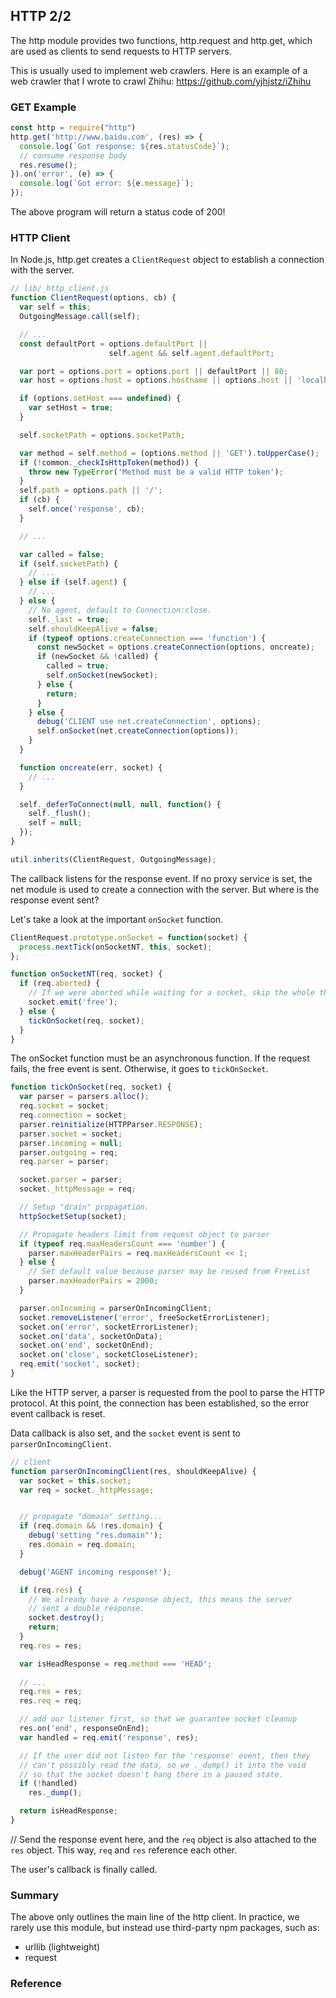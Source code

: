 ## HTTP 2/2

The http module provides two functions, http.request and http.get, which are used as clients to send requests to HTTP servers.

This is usually used to implement web crawlers. Here is an example of a web crawler that I wrote to crawl Zhihu: https://github.com/yjhjstz/iZhihu


### GET Example
```js
const http = require("http")
http.get('http://www.baidu.com', (res) => {
  console.log(`Got response: ${res.statusCode}`);
  // consume response body
  res.resume();
}).on('error', (e) => {
  console.log(`Got error: ${e.message}`);
});
```
The above program will return a status code of 200!

### HTTP Client
In Node.js, http.get creates a `ClientRequest` object to establish a connection with the server.

```js
// lib/_http_client.js
function ClientRequest(options, cb) {
  var self = this;
  OutgoingMessage.call(self);

  // ...
  const defaultPort = options.defaultPort ||
                      self.agent && self.agent.defaultPort;

  var port = options.port = options.port || defaultPort || 80;
  var host = options.host = options.hostname || options.host || 'localhost';

  if (options.setHost === undefined) {
    var setHost = true;
  }

  self.socketPath = options.socketPath;

  var method = self.method = (options.method || 'GET').toUpperCase();
  if (!common._checkIsHttpToken(method)) {
    throw new TypeError('Method must be a valid HTTP token');
  }
  self.path = options.path || '/';
  if (cb) {
    self.once('response', cb);
  }

  // ...

  var called = false;
  if (self.socketPath) {
    // ...
  } else if (self.agent) {
    // ...
  } else {
    // No agent, default to Connection:close.
    self._last = true;
    self.shouldKeepAlive = false;
    if (typeof options.createConnection === 'function') {
      const newSocket = options.createConnection(options, oncreate);
      if (newSocket && !called) {
        called = true;
        self.onSocket(newSocket);
      } else {
        return;
      }
    } else {
      debug('CLIENT use net.createConnection', options);
      self.onSocket(net.createConnection(options));
    }
  }

  function oncreate(err, socket) {
    // ...
  }

  self._deferToConnect(null, null, function() {
    self._flush();
    self = null;
  });
}

util.inherits(ClientRequest, OutgoingMessage);
```
The callback listens for the response event. If no proxy service is set, the net module is used to create a connection with the server. But where is the response event sent?

Let's take a look at the important `onSocket` function.
```js
ClientRequest.prototype.onSocket = function(socket) {
  process.nextTick(onSocketNT, this, socket);
};

function onSocketNT(req, socket) {
  if (req.aborted) {
    // If we were aborted while waiting for a socket, skip the whole thing.
    socket.emit('free');
  } else {
    tickOnSocket(req, socket);
  }
}
```

The onSocket function must be an asynchronous function. If the request fails, the free event is sent. Otherwise, it goes to `tickOnSocket`.

```js
function tickOnSocket(req, socket) {
  var parser = parsers.alloc();
  req.socket = socket;
  req.connection = socket;
  parser.reinitialize(HTTPParser.RESPONSE);
  parser.socket = socket;
  parser.incoming = null;
  parser.outgoing = req;
  req.parser = parser;

  socket.parser = parser;
  socket._httpMessage = req;

  // Setup "drain" propagation.
  httpSocketSetup(socket);

  // Propagate headers limit from request object to parser
  if (typeof req.maxHeadersCount === 'number') {
    parser.maxHeaderPairs = req.maxHeadersCount << 1;
  } else {
    // Set default value because parser may be reused from FreeList
    parser.maxHeaderPairs = 2000;
  }

  parser.onIncoming = parserOnIncomingClient;
  socket.removeListener('error', freeSocketErrorListener);
  socket.on('error', socketErrorListener);
  socket.on('data', socketOnData);
  socket.on('end', socketOnEnd);
  socket.on('close', socketCloseListener);
  req.emit('socket', socket);
}
```

Like the HTTP server, a parser is requested from the pool to parse the HTTP protocol. At this point, the connection has been established, so the error event callback is reset.

Data callback is also set, and the `socket` event is sent to `parserOnIncomingClient`.

```js
// client
function parserOnIncomingClient(res, shouldKeepAlive) {
  var socket = this.socket;
  var req = socket._httpMessage;


  // propagate "domain" setting...
  if (req.domain && !res.domain) {
    debug('setting "res.domain"');
    res.domain = req.domain;
  }

  debug('AGENT incoming response!');

  if (req.res) {
    // We already have a response object, this means the server
    // sent a double response.
    socket.destroy();
    return;
  }
  req.res = res;

  var isHeadResponse = req.method === 'HEAD';
 
  // ...
  req.res = res;
  res.req = req;

  // add our listener first, so that we guarantee socket cleanup
  res.on('end', responseOnEnd);
  var handled = req.emit('response', res);

  // If the user did not listen for the 'response' event, then they
  // can't possibly read the data, so we ._dump() it into the void
  // so that the socket doesn't hang there in a paused state.
  if (!handled)
    res._dump();

  return isHeadResponse;
}
```

// Send the response event here, and the `req` object is also attached to the `res` object. This way, `req` and `res` reference each other.

The user's callback is finally called.

### Summary
The above only outlines the main line of the http client. In practice, we rarely use this module, but instead use third-party npm packages, such as:
* urllib (lightweight)
* request


### Reference
```




